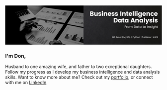 [![](Business%20Intelligence.png)](https://github.com/Donald-Taggart/Data-Analytics-Portfolio)

### I'm Don,

Husband to one amazing wife, and father to two exceptional daughters.  Follow my progress as I develop my business intelligence and data analysis skills.  Want to know more about me?  Check out my [portfolio](https://github.com/Donald-Taggart/Data-Analytics-Portfolio), or connect with me on [LinkedIn](https://www.linkedin.com/in/donaldtaggart/).

<!--
**Donald-Taggart/Donald-Taggart** is a ✨ _special_ ✨ repository because its `README.md` (this file) appears on your GitHub profile.

Here are some ideas to get you started:

- 🔭 I’m currently working on ...
- 🌱 I’m currently learning ...
- 👯 I’m looking to collaborate on ...
- 🤔 I’m looking for help with ...
- 💬 Ask me about ...
- 📫 How to reach me: ...
- 😄 Pronouns: ...
- ⚡ Fun fact: ...
👋
-->
